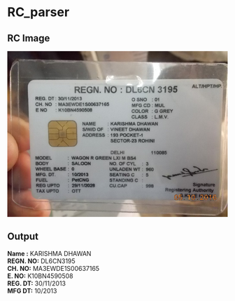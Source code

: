 # RC_parser
## RC Image
![](https://github.com/lnx2000/RC_parser/blob/master/RC/txt_mudit_b11_1534.jpg)
## Output  
**Name :** KARISHMA DHAWAN  
**REGN. NO:** DL6CN3195  
**CH. NO:** MA3EWDE1S00637165  
**E. NO:** K10BN4590508  
**REG. DT:** 30/11/2013  
**MFG DT:** 10/2013  
